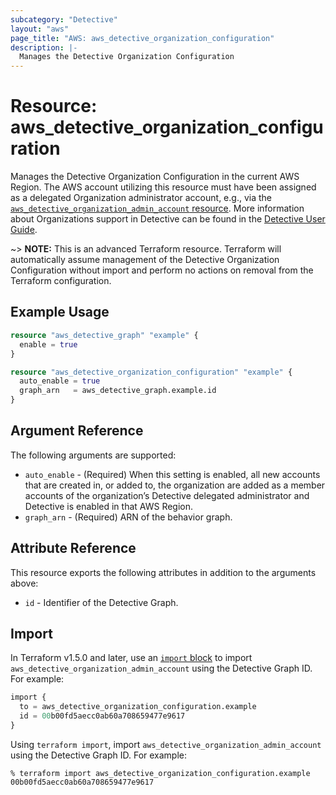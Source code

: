 ```yaml
---
subcategory: "Detective"
layout: "aws"
page_title: "AWS: aws_detective_organization_configuration"
description: |-
  Manages the Detective Organization Configuration
---
```


# Resource: aws_detective_organization_configuration

Manages the Detective Organization Configuration in the current AWS Region. The AWS account utilizing this resource must have been assigned as a delegated Organization administrator account, e.g., via the [`aws_detective_organization_admin_account` resource](/docs/providers/aws/r/detective_organization_admin_account.html). More information about Organizations support in Detective can be found in the [Detective User Guide](https://docs.aws.amazon.com/detective/latest/adminguide/accounts-orgs-transition.html).

~> **NOTE:** This is an advanced Terraform resource. Terraform will automatically assume management of the Detective Organization Configuration without import and perform no actions on removal from the Terraform configuration.

## Example Usage

```terraform
resource "aws_detective_graph" "example" {
  enable = true
}

resource "aws_detective_organization_configuration" "example" {
  auto_enable = true
  graph_arn   = aws_detective_graph.example.id
}
```

## Argument Reference

The following arguments are supported:

* `auto_enable` - (Required) When this setting is enabled, all new accounts that are created in, or added to, the organization are added as a member accounts of the organization’s Detective delegated administrator and Detective is enabled in that AWS Region.
* `graph_arn` - (Required) ARN of the behavior graph.

## Attribute Reference

This resource exports the following attributes in addition to the arguments above:

* `id` - Identifier of the Detective Graph.

## Import

In Terraform v1.5.0 and later, use an [`import` block](https://developer.hashicorp.com/terraform/language/import) to import `aws_detective_organization_admin_account` using the Detective Graph ID. For example:

```terraform
import {
  to = aws_detective_organization_configuration.example
  id = 00b00fd5aecc0ab60a708659477e9617
}
```

Using `terraform import`, import `aws_detective_organization_admin_account` using the Detective Graph ID. For example:

```console
% terraform import aws_detective_organization_configuration.example 00b00fd5aecc0ab60a708659477e9617
```
